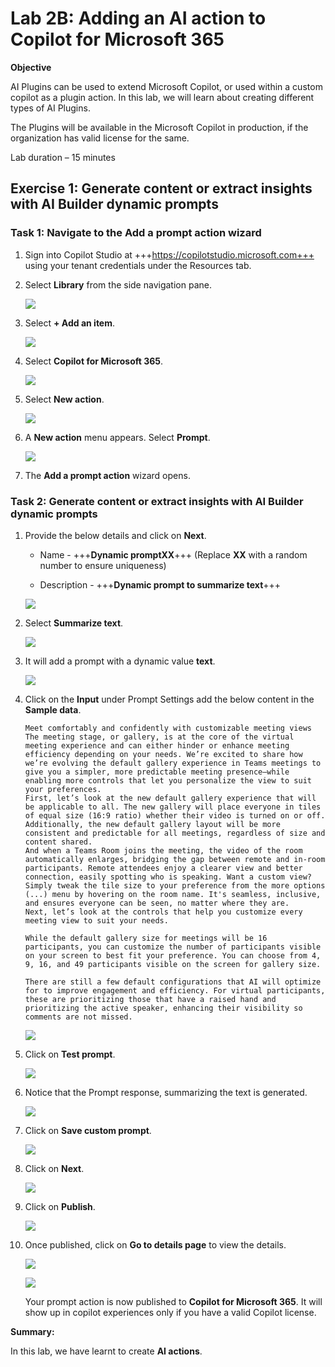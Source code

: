 # **Lab 2B: Adding an AI action to Copilot for Microsoft 365**

**Objective**

AI Plugins can be used to extend Microsoft Copilot, or used within a
custom copilot as a plugin action. In this lab, we will learn about
creating different types of AI Plugins.

The Plugins will be available in the Microsoft Copilot in production, if
the organization has valid license for the same.

Lab duration – 15 minutes

## **Exercise 1: Generate content or extract insights with AI Builder dynamic prompts**

### Task 1: Navigate to the Add a prompt action wizard

1.  Sign into Copilot Studio at +++https://copilotstudio.microsoft.com+++ using your tenant credentials under the Resources tab.

2.  Select **Library** from the side navigation pane.

    ![](./media/image34.png)

3.  Select **+ Add an item**.     

    ![](./media/image36.png)

4.  Select **Copilot for Microsoft 365**.

    ![](./media/image3.png)

5.	Select **New action**.
   
    ![](./media/image32.png)
  	
7.  A **New action** menu appears. Select **Prompt**.

    ![](./media/image4.png)

8.  The **Add a prompt action** wizard opens.

### Task 2: Generate content or extract insights with AI Builder dynamic prompts

1.  Provide the below details and click on **Next**.

    - Name - +++**Dynamic promptXX**+++ (Replace **XX** with a random number to ensure uniqueness)
    
    - Description - +++**Dynamic prompt to summarize text**+++

    ![](./media/image5.png)

2.  Select **Summarize text**.

    ![](./media/image6.png)

3.  It will add a prompt with a dynamic value **text**.

    ![](./media/image7.png)

4.  Click on the **Input** under Prompt Settings add the below content
    in the **Sample data**.

    ```
    Meet comfortably and confidently with customizable meeting views
    The meeting stage, or gallery, is at the core of the virtual meeting experience and can either hinder or enhance meeting efficiency depending on your needs. We’re excited to share how we’re evolving the default gallery experience in Teams meetings to give you a simpler, more predictable meeting presence—while enabling more controls that let you personalize the view to suit your preferences.
    First, let’s look at the new default gallery experience that will be applicable to all. The new gallery will place everyone in tiles of equal size (16:9 ratio) whether their video is turned on or off. Additionally, the new default gallery layout will be more consistent and predictable for all meetings, regardless of size and content shared.
    And when a Teams Room joins the meeting, the video of the room automatically enlarges, bridging the gap between remote and in-room participants. Remote attendees enjoy a clearer view and better connection, easily spotting who is speaking. Want a custom view? Simply tweak the tile size to your preference from the more options (...) menu by hovering on the room name. It's seamless, inclusive, and ensures everyone can be seen, no matter where they are.
    Next, let’s look at the controls that help you customize every meeting view to suit your needs.
    
    While the default gallery size for meetings will be 16 participants, you can customize the number of participants visible on your screen to best fit your preference. You can choose from 4, 9, 16, and 49 participants visible on the screen for gallery size.
    
    There are still a few default configurations that AI will optimize for to improve engagement and efficiency. For virtual participants, these are prioritizing those that have a raised hand and prioritizing the active speaker, enhancing their visibility so comments are not missed.

    ```
    
    ![](./media/image8.png)

5.  Click on **Test prompt**.

    ![](./media/image9.png)

6.  Notice that the Prompt response, summarizing the text is generated.

    ![](./media/image10.png)

7.  Click on **Save custom prompt**.

    ![](./media/image11.png)

8.  Click on **Next**.

    ![](./media/image12.png)

9.  Click on **Publish**.

    ![](./media/image13.png)

10. Once published, click on **Go to details page** to view the details.

    ![](./media/image14.png)

    ![](./media/image35.png)

    Your prompt action is now published to **Copilot for Microsoft 365**. It
will show up in copilot experiences only if you have a valid Copilot
license.

**Summary:**

In this lab, we have learnt to create **AI actions**.
